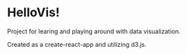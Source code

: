# HelloVis!

Project for learing and playing around with data visualization. 

Created as a create-react-app and utilizing d3.js.
